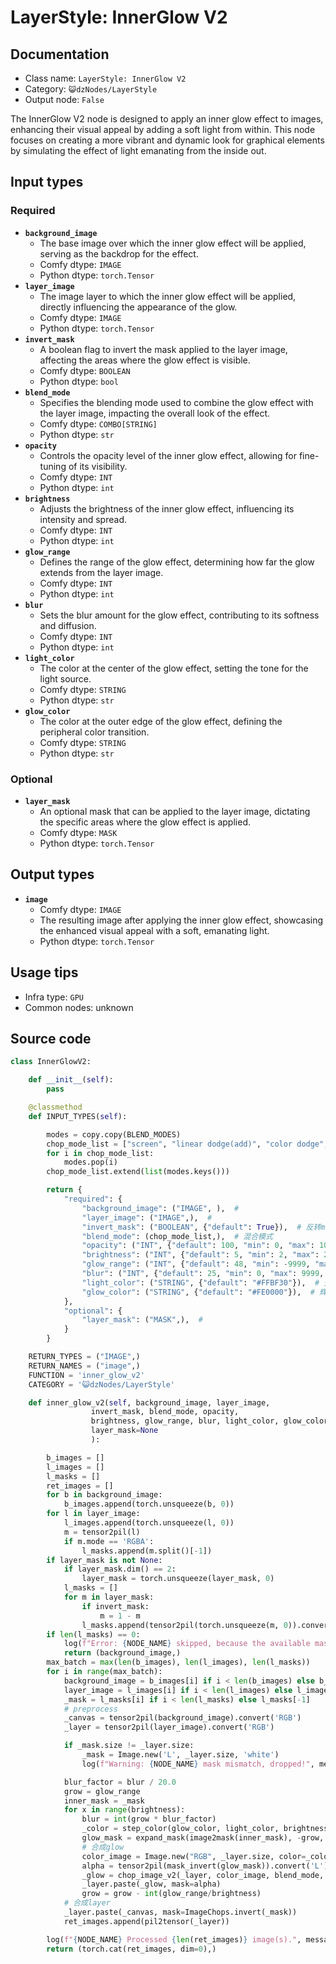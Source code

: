 # LayerStyle: InnerGlow V2
## Documentation
- Class name: `LayerStyle: InnerGlow V2`
- Category: `😺dzNodes/LayerStyle`
- Output node: `False`

The InnerGlow V2 node is designed to apply an inner glow effect to images, enhancing their visual appeal by adding a soft light from within. This node focuses on creating a more vibrant and dynamic look for graphical elements by simulating the effect of light emanating from the inside out.
## Input types
### Required
- **`background_image`**
    - The base image over which the inner glow effect will be applied, serving as the backdrop for the effect.
    - Comfy dtype: `IMAGE`
    - Python dtype: `torch.Tensor`
- **`layer_image`**
    - The image layer to which the inner glow effect will be applied, directly influencing the appearance of the glow.
    - Comfy dtype: `IMAGE`
    - Python dtype: `torch.Tensor`
- **`invert_mask`**
    - A boolean flag to invert the mask applied to the layer image, affecting the areas where the glow effect is visible.
    - Comfy dtype: `BOOLEAN`
    - Python dtype: `bool`
- **`blend_mode`**
    - Specifies the blending mode used to combine the glow effect with the layer image, impacting the overall look of the effect.
    - Comfy dtype: `COMBO[STRING]`
    - Python dtype: `str`
- **`opacity`**
    - Controls the opacity level of the inner glow effect, allowing for fine-tuning of its visibility.
    - Comfy dtype: `INT`
    - Python dtype: `int`
- **`brightness`**
    - Adjusts the brightness of the inner glow effect, influencing its intensity and spread.
    - Comfy dtype: `INT`
    - Python dtype: `int`
- **`glow_range`**
    - Defines the range of the glow effect, determining how far the glow extends from the layer image.
    - Comfy dtype: `INT`
    - Python dtype: `int`
- **`blur`**
    - Sets the blur amount for the glow effect, contributing to its softness and diffusion.
    - Comfy dtype: `INT`
    - Python dtype: `int`
- **`light_color`**
    - The color at the center of the glow effect, setting the tone for the light source.
    - Comfy dtype: `STRING`
    - Python dtype: `str`
- **`glow_color`**
    - The color at the outer edge of the glow effect, defining the peripheral color transition.
    - Comfy dtype: `STRING`
    - Python dtype: `str`
### Optional
- **`layer_mask`**
    - An optional mask that can be applied to the layer image, dictating the specific areas where the glow effect is applied.
    - Comfy dtype: `MASK`
    - Python dtype: `torch.Tensor`
## Output types
- **`image`**
    - Comfy dtype: `IMAGE`
    - The resulting image after applying the inner glow effect, showcasing the enhanced visual appeal with a soft, emanating light.
    - Python dtype: `torch.Tensor`
## Usage tips
- Infra type: `GPU`
- Common nodes: unknown


## Source code
```python
class InnerGlowV2:

    def __init__(self):
        pass

    @classmethod
    def INPUT_TYPES(self):

        modes = copy.copy(BLEND_MODES)
        chop_mode_list = ["screen", "linear dodge(add)", "color dodge", "lighten", "dodge", "hard light", "linear light"]
        for i in chop_mode_list:
            modes.pop(i)
        chop_mode_list.extend(list(modes.keys()))

        return {
            "required": {
                "background_image": ("IMAGE", ),  #
                "layer_image": ("IMAGE",),  #
                "invert_mask": ("BOOLEAN", {"default": True}),  # 反转mask
                "blend_mode": (chop_mode_list,),  # 混合模式
                "opacity": ("INT", {"default": 100, "min": 0, "max": 100, "step": 1}),  # 透明度
                "brightness": ("INT", {"default": 5, "min": 2, "max": 20, "step": 1}),  # 迭代
                "glow_range": ("INT", {"default": 48, "min": -9999, "max": 9999, "step": 1}),  # 扩张
                "blur": ("INT", {"default": 25, "min": 0, "max": 9999, "step": 1}),  # 扩张
                "light_color": ("STRING", {"default": "#FFBF30"}),  # 光源中心颜色
                "glow_color": ("STRING", {"default": "#FE0000"}),  # 辉光外围颜色
            },
            "optional": {
                "layer_mask": ("MASK",),  #
            }
        }

    RETURN_TYPES = ("IMAGE",)
    RETURN_NAMES = ("image",)
    FUNCTION = 'inner_glow_v2'
    CATEGORY = '😺dzNodes/LayerStyle'

    def inner_glow_v2(self, background_image, layer_image,
                  invert_mask, blend_mode, opacity,
                  brightness, glow_range, blur, light_color, glow_color,
                  layer_mask=None
                  ):

        b_images = []
        l_images = []
        l_masks = []
        ret_images = []
        for b in background_image:
            b_images.append(torch.unsqueeze(b, 0))
        for l in layer_image:
            l_images.append(torch.unsqueeze(l, 0))
            m = tensor2pil(l)
            if m.mode == 'RGBA':
                l_masks.append(m.split()[-1])
        if layer_mask is not None:
            if layer_mask.dim() == 2:
                layer_mask = torch.unsqueeze(layer_mask, 0)
            l_masks = []
            for m in layer_mask:
                if invert_mask:
                    m = 1 - m
                l_masks.append(tensor2pil(torch.unsqueeze(m, 0)).convert('L'))
        if len(l_masks) == 0:
            log(f"Error: {NODE_NAME} skipped, because the available mask is not found.", message_type='error')
            return (background_image,)
        max_batch = max(len(b_images), len(l_images), len(l_masks))
        for i in range(max_batch):
            background_image = b_images[i] if i < len(b_images) else b_images[-1]
            layer_image = l_images[i] if i < len(l_images) else l_images[-1]
            _mask = l_masks[i] if i < len(l_masks) else l_masks[-1]
            # preprocess
            _canvas = tensor2pil(background_image).convert('RGB')
            _layer = tensor2pil(layer_image).convert('RGB')

            if _mask.size != _layer.size:
                _mask = Image.new('L', _layer.size, 'white')
                log(f"Warning: {NODE_NAME} mask mismatch, dropped!", message_type='warning')

            blur_factor = blur / 20.0
            grow = glow_range
            inner_mask = _mask
            for x in range(brightness):
                blur = int(grow * blur_factor)
                _color = step_color(glow_color, light_color, brightness, x)
                glow_mask = expand_mask(image2mask(inner_mask), -grow, blur)  #扩张，模糊
                # 合成glow
                color_image = Image.new("RGB", _layer.size, color=_color)
                alpha = tensor2pil(mask_invert(glow_mask)).convert('L')
                _glow = chop_image_v2(_layer, color_image, blend_mode, int(step_value(1, opacity, brightness, x)))
                _layer.paste(_glow, mask=alpha)
                grow = grow - int(glow_range/brightness)
            # 合成layer
            _layer.paste(_canvas, mask=ImageChops.invert(_mask))
            ret_images.append(pil2tensor(_layer))

        log(f"{NODE_NAME} Processed {len(ret_images)} image(s).", message_type='finish')
        return (torch.cat(ret_images, dim=0),)

```
